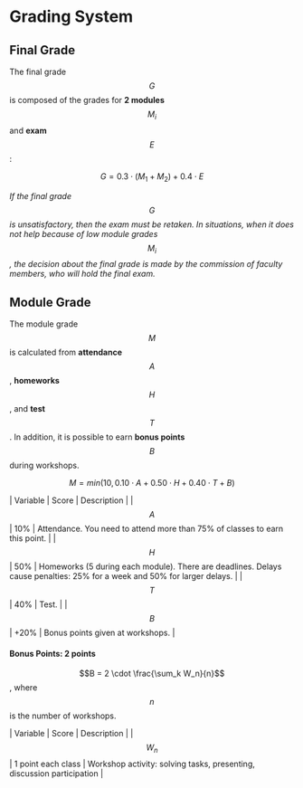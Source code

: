 <!---
The JavaScript code below is needed to support rendering of TeX formulas in GitHub Pages.

See this for kramdown:
https://mikelove.wordpress.com/2015/07/01/how-to-use-latex-math-in-rmd-to-display-properly-on-github-pages/
https://varunagrawal.github.io/2018/03/27/latex
https://stackoverflow.com/questions/26275645/how-to-support-latex-in-github-pages

This is a guideline to render formulas:
https://coderoad.ru/49970549/Проблема-рендеринга-некоторого-синтаксиса-latex-в-MathJax-с-Jekyll-на-github
-->
<script type="text/javascript" async
  src="https://cdnjs.cloudflare.com/ajax/libs/mathjax/2.7.5/MathJax.js?config=TeX-AMS-MML_HTMLorMML">
  MathJax.Hub.Config({
    tex2jax: {
      inlineMath: [['$$','$$'], ['\\(','\\)']],
      processEscapes: true
    }
  });
</script>
 
<!--- The present text is based on https://uneex.ru/HSE/RatingFormula -->

# Grading System

## Final Grade

The final grade $$G$$ is composed of the grades
for __2 modules__ $$M_i$$ and __exam__ $$E$$:

$$G = 0.3 \cdot (M_1 + M_2) + 0.4 \cdot E$$

_If the final grade $$G$$ is unsatisfactory, then the exam must be retaken.
In situations, when it does not help because of low module grades $$M_i$$,
the decision about the final grade is made by the commission of faculty members,
who will hold the final exam._

## Module Grade

The module grade $$M$$ is calculated from __attendance__ $$A$$, __homeworks__ $$H$$, and __test__ $$T$$.
In addition, it is possible to earn __bonus points__ $$B$$ during workshops.

$$M = min(10,  0.10 \cdot A + 0.50 \cdot H + 0.40 \cdot T + B)$$

| Variable | Score | Description |
| $$A$$    | 10%   | Attendance. You need to attend more than 75% of classes to earn this point. |
| $$H$$    | 50%   | Homeworks (5 during each module). There are deadlines. Delays cause penalties: 25% for a week and 50% for larger delays. |
| $$T$$    | 40%   | Test. |
| $$B$$    | +20%  | Bonus points given at workshops. |

#### Bonus Points: 2 points

$$B = 2 \cdot \frac{\sum_k W_n}{n}$$, where $$n$$ is the number of workshops.

| Variable | Score              | Description |
| $$W_n$$  | 1 point each class | Workshop activity: solving tasks, presenting, discussion participation |
